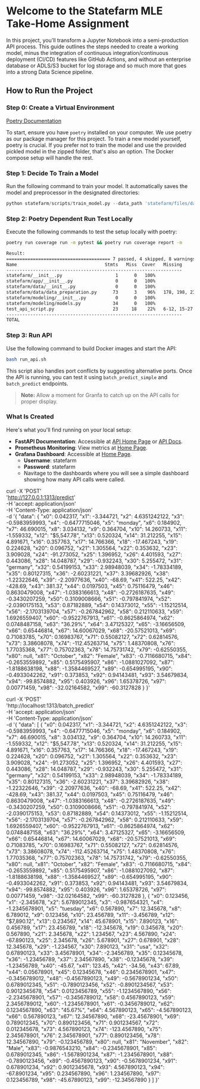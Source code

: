 # Welcome to the Statefarm MLE Take-Home Assignment

In this project, you'll transform a Jupyter Notebook into a semi-production API process. This guide outlines the steps needed to create a working model, minus the integration of continuous integration/continuous deployment (CI/CD) features like GitHub Actions, and without an enterprise database or ADLS/S3 bucket for log storage and so much more that goes into a strong Data Science pipeline.

## How to Run the Project

### Step 0: Create a Virtual Environment

[Poetry Documentation](https://python-poetry.org/)

To start, ensure you have `poetry` installed on your computer. We use poetry as our package manager for this project. To train a new model yourself, poetry is crucial. If you prefer not to train the model and use the provided pickled model in the zipped folder, that's also an option. The Docker compose setup will handle the rest.

### Step 1: Decide To Train a Model

Run the following command to train your model. It automatically saves the model and preprocessor in the designated directories:

```python
python statefarm/scripts/train_model.py --data_path 'statefarm/files/data/exercise_26_train.csv' --model_save_path 'statefarm/files/models/logistic_regression_model.pkl' --preprocessor_save_path 'statefarm/files/models/preprocessor.pkl'
```

### Step 2: Poetry Dependent Run Test Locally

Execute the following commands to test the setup locally with poetry:

```bash
poetry run coverage run -m pytest && poetry run coverage report -m

Result:
======================================= 7 passed, 4 skipped, 8 warnings in 1.68s ========================================
Name                                 Stmts   Miss  Cover   Missing
------------------------------------------------------------------
statefarm/__init__.py                    1      0   100%
statefarm/app/__init__.py                0      0   100%
statefarm/data/__init__.py               0      0   100%
statefarm/data/data_preparation.py      73      3    96%   178, 198, 236
statefarm/modeling/__init__.py           0      0   100%
statefarm/modeling/models.py            34      0   100%
test_api_script.py                      23     18    22%   6-12, 15-27
------------------------------------------------------------------
TOTAL
```

### Step 3: Run API

Use the following command to build Docker images and start the API:

```bash
bash run_api.sh
```

This script also handles port conflicts by suggesting alternative ports. Once the API is running, you can test it using `batch_predict_simple` and `batch_predict` endpoints.

> **Note:** Allow a moment for Granfa to catch up on the API calls for proper display.

### What Is Created

Here's what you'll find running on your local setup:

- **FastAPI Documentation**: Accessible at [API Home Page](http://localhost:1313/) or [API Docs](http://localhost:1313/doc).
- **Prometheus Monitoring**: View metrics at [Home Page](http://localhost:9090/).
- **Grafana Dashboard**: Accessible at [Home Page](http://localhost:3000/).
  - **Username**: statefarm
  - **Password**: statefarm
  - Navitage to the dashboards where you will see a simple dashboard showing how many API calls were called.



curl -X 'POST' \
  'http://127.0.0.1:1313/predict' \
  -H 'accept: application/json' \
  -H 'Content-Type: application/json' \
  -d '{
    "data": { "x0": 0.042317, "x1": -3.344721, "x2": 4.6351242122, "x3": -0.5983959993, "x4": -0.6477715046, "x5": "monday", "x6": 0.184902, "x7": 46.690015, "x8": 3.034132, "x9": 0.364704, "x10": 14.260733, "x11": -1.559332, "x12": "$5,547.78", "x13": 0.520324, "x14": 31.212255, "x15": 4.891671, "x16": 0.357763, "x17": 14.766366, "x18": -17.467243, "x19": 0.224628, "x20": 0.096752, "x21": 1.305564, "x22": 0.353632, "x23": 3.909028, "x24": -91.273052, "x25": 1.396952, "x26": 4.401593, "x27": 0.443086, "x28": 14.048787, "x29": -0.932243, "x30": 5.255472, "x31": "germany", "x32": 0.54199153, "x33": 2.98948039, "x34": -1.78334189, "x35": 0.80127315, "x36": -2.60231221, "x37": 3.39682926, "x38": -1.22322646, "x39": -2.20977636, "x40": -68.69, "x41": 522.25, "x42": -428.69, "x43": 381.37, "x44": 0.0197503, "x45": 0.75116479, "x46": 0.8630479008, "x47": -1.0383166613, "x48": -0.2726187635, "x49": -0.3430207259, "x50": 0.3109008666, "x51": -0.797841974, "x52": -2.0390175153, "x53": 0.87182889, "x54": 0.14373012, "x55": -1.15212514, "x56": -2.1703139704, "x57": -0.267842962, "x58": 0.212110633, "x59": 1.6926559407, "x60": -0.9522767913, "x61": -0.8625864974, "x62": 0.0748487158, "x63": "36.29%", "x64": 3.47125327, "x65": -3.16656509, "x66": 0.65446814, "x67": 14.60067029, "x68": -20.57521013, "x69": 0.71083785, "x70": 0.16983767, "x71": 0.55082127, "x72": 0.62814576, "x73": 3.38608078, "x74": -112.45263714, "x75": 1.48370808, "x76": 1.77035368, "x77": 0.75702363, "x78": 14.75731742, "x79": -0.62550355, "x80": null, "x81": "October", "x82": "Female", "x83": -0.7116680715, "x84": -0.2653559892, "x85": 0.5175495907, "x86": -1.0881027092, "x87": -1.8188638198, "x88": -1.3584469527, "x89": -0.654995195, "x90": -0.4933042262, "x91": 0.373853, "x92": 0.94143481, "x93": 3.54679834, "x94": -99.8574882, "x95": 0.403926, "x96": 1.65378726, "x97": 0.00771459, "x98": -32.02164582, "x99": -60.3127828
    }
}'



curl -X 'POST' \
  'http://localhost:1313/batch_predict' \
  -H 'accept: application/json' \
  -H 'Content-Type: application/json' \
  -d '{
    "data": [
        {
            "x0": 0.042317,
            "x1": -3.344721, "x2": 4.6351242122, "x3": -0.5983959993, "x4": -0.6477715046, "x5": "monday", "x6": 0.184902, "x7": 46.690015, "x8": 3.034132, "x9": 0.364704, "x10": 14.260733, "x11": -1.559332, "x12": "$5,547.78", "x13": 0.520324, "x14": 31.212255, "x15": 4.891671, "x16": 0.357763, "x17": 14.766366, "x18": -17.467243, "x19": 0.224628, "x20": 0.096752, "x21": 1.305564, "x22": 0.353632, "x23": 3.909028, "x24": -91.273052, "x25": 1.396952, "x26": 4.401593, "x27": 0.443086, "x28": 14.048787, "x29": -0.932243, "x30": 5.255472, "x31": "germany", "x32": 0.54199153, "x33": 2.98948039, "x34": -1.78334189, "x35": 0.80127315, "x36": -2.60231221, "x37": 3.39682926, "x38": -1.22322646, "x39": -2.20977636, "x40": -68.69, "x41": 522.25, "x42": -428.69, "x43": 381.37, "x44": 0.0197503, "x45": 0.75116479, "x46": 0.8630479008, "x47": -1.0383166613, "x48": -0.2726187635, "x49": -0.3430207259, "x50": 0.3109008666, "x51": -0.797841974, "x52": -2.0390175153, "x53": 0.87182889, "x54": 0.14373012, "x55": -1.15212514, "x56": -2.1703139704, "x57": -0.267842962, "x58": 0.212110633, "x59": 1.6926559407, "x60": -0.9522767913, "x61": -0.8625864974, "x62": 0.0748487158, "x63": "36.29%", "x64": 3.47125327, "x65": -3.16656509, "x66": 0.65446814, "x67": 14.60067029, "x68": -20.57521013, "x69": 0.71083785, "x70": 0.16983767, "x71": 0.55082127, "x72": 0.62814576, "x73": 3.38608078, "x74": -112.45263714, "x75": 1.48370808, "x76": 1.77035368, "x77": 0.75702363, "x78": 14.75731742, "x79": -0.62550355, "x80": null, "x81": "October", "x82": "Female", "x83": -0.7116680715, "x84": -0.2653559892, "x85": 0.5175495907, "x86": -1.0881027092, "x87": -1.8188638198, "x88": -1.3584469527, "x89": -0.654995195, "x90": -0.4933042262, "x91": 0.373853, "x92": 0.94143481, "x93": 3.54679834, "x94": -99.8574882, "x95": 0.403926, "x96": 1.65378726, "x97": 0.00771459, "x98": -32.02164582, "x99": -60.3127828
        },
        {
            "x0": 0.123456,
            "x1": -2.345678, "x2": 5.6789012345, "x3": -0.987654321, "x4": -1.2345678901, "x5": "tuesday", "x6": 0.567890, "x7": 12.345678, "x8": 6.789012, "x9": 0.123456, "x10": 23.456789, "x11": -3.456789, "x12": "$7,890.12", "x13": 0.234567, "x14": 45.678901, "x15": 7.890123, "x16": 0.456789, "x17": 23.456789, "x18": -12.345678, "x19": 0.345678, "x20": 0.567890, "x21": 2.345678, "x22": 1.234567, "x23": 4.567890, "x24": -67.890123, "x25": 2.345678, "x26": 5.678901, "x27": 0.678901, "x28": 12.345678, "x29": -1.234567, "x30": 7.890123, "x31": "usa", "x32": 0.67890123, "x33": 3.45678901, "x34": -2.3456789, "x35": 0.12345678, "x36": -1.23456789, "x37": 2.34567890, "x38": -0.12345678, "x39": -1.23456789, "x40": -45.67, "x41": 123.45, "x42": -34.56, "x43": 67.89, "x44": 0.05678901, "x45": 0.12345678, "x46": 0.2345678901, "x47": -0.3456789012, "x48": -0.4567890123, "x49": -0.5678901234, "x50": 0.6789012345, "x51": -0.7890123456, "x52": -0.8901234567, "x53": 0.9012345678, "x54": 0.0123456789, "x55": -1.1234567890, "x56": -2.2345678901, "x57": -0.3456789012, "x58": 0.4567890123, "x59": 2.3456789012, "x60": -1.2345678901, "x61": -0.3456789012, "x62": 0.1234567890, "x63": "45.67%", "x64": 4.567890123, "x65": -4.567890123, "x66": 0.567890123, "x67": 12.34567890, "x68": -23.45678901, "x69": 0.789012345, "x70": 0.890123456, "x71": 0.901234567, "x72": 0.012345678, "x73": 4.567890123, "x74": -123.4567890, "x75": 2.345678901, "x76": 2.345678901, "x77": 0.890123456, "x78": 12.34567890, "x79": -0.123456789, "x80": null, "x81": "November", "x82": "Male", "x83": -0.9876543210, "x84": -0.2345678901, "x85": 0.6789012345, "x86": -1.5678901234, "x87": -1.2345678901, "x88": -0.7890123456, "x89": -0.4567890123, "x90": -0.5678901234, "x91": 0.678901234, "x92": 0.9012345678, "x93": 4.567890123, "x94": -67.8901234, "x95": 0.234567890, "x96": 1.234567890, "x97": 0.123456789, "x98": -45.67890123, "x99": -12.34567890
        }
    ]
}'
